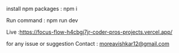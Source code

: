 install npm packages : npm i

Run command : npm run dev

Live :https://focus-flow-h4cbgj7jr-coder-pros-projects.vercel.app/

for any issue or suggestion Contact : moreavishkar12@gmail.com
